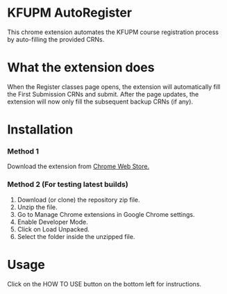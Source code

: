 # KFUPM AutoRegister

This chrome extension automates the KFUPM course registration process by auto-filling the provided CRNs.

# What the extension does

When the Register classes page opens, the extension will automatically fill the First Submission CRNs and submit. After the page updates, the extension will now only fill the subsequent backup CRNs (if any).

# Installation
### Method 1
Download the extension from <a href="https://chrome.google.com/webstore/detail/autoregister/cdnggghhipolhgompbcoofhkebpogdoe" target="_blank">Chrome Web Store.</a>

### Method 2 (For testing latest builds)
1. Download (or clone) the repository zip file.
2. Unzip the file.
3. Go to Manage Chrome extensions in Google Chrome settings.
4. Enable Developer Mode.
5. Click on Load Unpacked.
6. Select the folder inside the unzipped file.

# Usage
Click on the HOW TO USE button on the bottom left for instructions.
